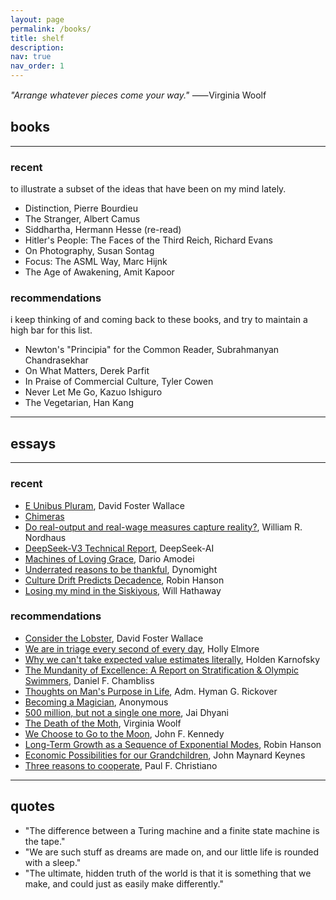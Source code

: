 ```yaml
---
layout: page
permalink: /books/
title: shelf
description: 
nav: true
nav_order: 1
---
```


_"Arrange whatever pieces come your way."_ 
⸺Virginia Woolf

<!-- _pages/publications.md -->
<div class="publications">
</div>

## books

---

### recent  

to illustrate a subset of the ideas that have been on my mind lately. 

- Distinction, Pierre Bourdieu
- The Stranger, Albert Camus
- Siddhartha, Hermann Hesse (re-read)
- Hitler's People: The Faces of the Third Reich, Richard Evans
- On Photography, Susan Sontag
- Focus: The ASML Way, Marc Hijnk
- The Age of Awakening, Amit Kapoor

### recommendations  

i keep thinking of and coming back to these books, and try to maintain a high bar for this list. 

- Newton's "Principia" for the Common Reader, Subrahmanyan Chandrasekhar
- On What Matters, Derek Parfit
- In Praise of Commercial Culture, Tyler Cowen
- Never Let Me Go, Kazuo Ishiguro
- The Vegetarian, Han Kang

---

## essays 

---

### recent

- [E Unibus Pluram](https://jsomers.net/DFW_TV.pdf), David Foster Wallace
- [Chimeras](https://plato.stanford.edu/entries/chimeras)
- [Do real-output and real-wage measures capture reality?](https://lucept.com/wp-content/uploads/2014/11/william-nordhaus-the-cost-of-light.pdf), William R. Nordhaus
- [DeepSeek-V3 Technical Report](https://arxiv.org/abs/2412.19437), DeepSeek-AI
- [Machines of Loving Grace](https://darioamodei.com/machines-of-loving-grace), Dario Amodei
- [Underrated reasons to be thankful](https://dynomight.net/thanks/), Dynomight
- [Culture Drift Predicts Decadence](https://www.overcomingbias.com/p/culture-drift-predicts-decadence), Robin Hanson
- [Losing my mind in the Siskiyous](https://willhath.substack.com/p/losing-my-mind-in-the-siskiyous), Will Hathaway

### recommendations

- [Consider the Lobster](https://gwern.net/doc/philosophy/ethics/2004-wallace-considerthelobster.html), David Foster Wallace
- [We are in triage every second of every day](https://mhollyelmoreblog.wordpress.com/2016/08/26/we-are-in-triage-every-second-of-every-day/), Holly Elmore
- [Why we can't take expected value estimates literally](https://blog.givewell.org/2011/08/18/why-we-cant-take-expected-value-estimates-literally-even-when-theyre-unbiased/), Holden Karnofsky
- [The Mundanity of Excellence: A Report on Stratification & Olympic Swimmers](https://fermatslibrary.com/s/the-mundanity-of-excellence-an-ethnographic-report-on-stratification-and-olympic-swimmers), Daniel F. Chambliss
- [Thoughts on Man's Purpose in Life](https://govleaders.org/rickover-purpose.htm), Adm. Hyman G. Rickover
- [Becoming a Magician](https://autotranslucence.wordpress.com/2018/03/30/becoming-a-magician/), Anonymous
- [500 million, but not a single one more](https://laneless.substack.com/p/500-million-but-not-a-single-one-more), Jai Dhyani
- [The Death of the Moth](https://docenti.unimc.it/sharifah.alatas/teaching/2019/21609/files/Woolf_DeathoftheMoth.pdf), Virginia Woolf
- [We Choose to Go to the Moon](https://www.parkwayschools.net/cms/lib/MO01931486/Centricity/Domain/1578/JFKMoon_Speech.pdf), John F. Kennedy
- [Long-Term Growth as a Sequence of Exponential Modes](https://mason.gmu.edu/~rhanson/longgrow.pdf), Robin Hanson
- [Economic Possibilities for our Grandchildren](http://www.econ.yale.edu/smith/econ116a/keynes1.pdf), John Maynard Keynes
- [Three reasons to cooperate](https://sideways-view.com/2022/12/24/three-reasons-to-cooperate/), Paul F. Christiano

---

## quotes 

- "The difference between a Turing machine and a finite state machine is the tape."
- "We are such stuff as dreams are made on, and our little life is rounded with a sleep."
- "The ultimate, hidden truth of the world is that it is something that we make, and could just as easily make differently."
